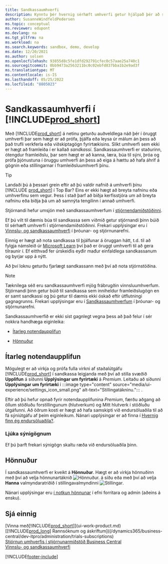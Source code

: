 ```yaml
---
title: Sandkassaumhverfi
description: Kynntu þér hvernig sérhæft umhverfi getur hjálpað þér að skoða, læra, sýna, þróa, úrræðaleita og prófa Business Central á öruggan hátt.
author: SusanneWindfeldPedersen
ms.topic: conceptual
ms.reviewer: edupont
ms.devlang: na
ms.tgt_pltfrm: na
ms.workload: na
ms.search.keywords: sandbox, demo, develop
ms.date: 12/20/2021
ms.author: solsen
ms.openlocfilehash: 93855d8c5fe1dfd292791cfec0c57aae25a740c1
ms.sourcegitcommit: 0bb9473a2563211bc0c02ebfd837bba1b2e9ad3f
ms.translationtype: MT
ms.contentlocale: is-IS
ms.lasthandoff: 05/25/2022
ms.locfileid: "8805023"
---
```

# <a name="sandbox-environments-in-prod_short"></a>Sandkassaumhverfi í [!INCLUDE[prod_short](includes/prod_short.md)]

Með [!INCLUDE[prod_short](includes/prod_short.md)] á netinu geturðu auðveldlega náð þér í öruggt umhverfi þar sem hægt er að prófa, þjálfa eða leysa úr málum án þess að það trufli verkferla eða viðskiptagögn fyrirtækisins. Slíkt umhverfi sem ekki er hægt að framleiða í er kallað *sandkassi*. Sandkassaumhverfi er staðurinn, ótengdur framleiðslu, þar sem hægt er að kanna, læra, búa til sýni, þróa og prófa þjónustuna í öruggu umhverfi án þess að eiga á hættu að hafa áhrif á gögnin eða stillingarnar í framleiðsluumhverfi þínu.  

> [!TIP]
> Landaði þú á þessari grein eftir að þú valdir nafnið á umhverfi þínu [!INCLUDE [prod_short](includes/prod_short.md)] í Top Bar? Eins er ekki hægt að breyta nafninu eða umhverfinu sem vegur. Þess í stað þarf að biðja kerfisstjóra um að breyta nafninu eða biðja þá um að samnýta tengilinn í annað umhverfi.

Stjórnandi hefur umsjón með sandkassaumhverfum í [stjórnendamiðstöðinni](/dynamics365/business-central/dev-itpro/administration/tenant-admin-center-environments?toc=/dynamics365/business-central/toc.json).  

Ef þú vilt til dæmis búa til sandkassa sem viðmið getur stjórnandi þinn búið til sérhæft umhverfi í stjórnendamiðstöðinni. Frekari upplýsingar eru í [Vinnslu- og sandkassaumhverfi](/dynamics365/business-central/dev-itpro/administration/environment-types) í þróunar- og stjórnunarefni.  

Einnig er hægt að nota sandkassa til þjálfunar á öruggan hátt, t.d. til að fylgja námsleið úr [Microsoft Learn](/learn/dynamics365/business-central?WT.mc_id=dyn365bc_landingpage-docs) því það er öruggt umhverfi til að gera tilraunir í. Ef eitthvađ fer úrskeiđis eyđir mađur einfaldlega sandkassanum og byrjar upp á nýtt.  

Að því loknu geturðu fjarlægt sandkassann með því að nota stjórnstöðina.  

> [!NOTE]
> Tæknilega séð eru sandkassaumhverfi mjög frábrugðin vinnsluumhverfum. Stjórnandi þinn getur búið til sandkassa sem inniheldur framleiðslugögn en er samt sandkassi og þú getur til dæmis ekki óskað eftir útflutningi gagnagrunns. Frekari upplýsingar eru í [Sandkassaumhverfum](/dynamics365/business-central/dev-itpro/administration/environment-types#sandbox-environments) í þróunar- og stjórnunarefni.

Sandkassaumhverfið er ekki síst gagnlegt vegna þess að það felur í sér nokkra handhæga eiginleika:

* [Ítarleg notendaupplifun](#advanced-user-experience)  
<!--* [Complete sample data](#complete-sample-data)  -->
* [Hönnuður](#designer)  

## <a name="advanced-user-experience"></a>Ítarleg notendaupplifun

Mögulegt er að virkja og prófa fulla virkni af staðalútgáfu [!INCLUDE[prod_short](includes/prod_short.md)] í sandkassa leigjanda með því að stilla svæðið **Upplifun** á síðunni **Upplýsingar um fyrirtæki** á *Premium*. Leitaðu að síðunni **Upplýsingar um fyrirtæki** í :::image type="content" source="media/ui-experience/settings_icon_small.png" alt-text="Stillingatákninu."::: .  

Eftir að þú hefur opnað fyrir notendaupplifunina *Premium*, færðu aðgang að öllum stöðluðu forstillingunum (hlutverkum) og Mitt hlutverk í stöðluðu útgáfunni. Að öðrum kosti er hægt að hafa samskipti við endursöluaðila til að fá sýniútgáfu af þeim eiginleikum. Nánari upplýsingar er að finna í [Hvernig finn ég endursöluaðila?](across-faq.yml#how-do-i-find-a-reselling-partner).  

### <a name="complete-sample-data"></a>Ljúka sýnigögnum

Ef þú þarft frekari sýnigögn skaltu ræða við endursöluaðila þinn.
<!-- In the sandbox environment, you can also create a new company with the **Advanced Evaluation - Complete Sample Data** option so that you can take training or step through walkthroughs that require additional sample data, such as [Walkthrough: Receiving and Putting Away in Basic Warehouse Configurations](walkthrough-receiving-and-putting-away-in-basic-warehousing.md).   -->

<!--#### To create a company with complete sample data in a sandbox

1. Choose the ![Lightbulb that opens the Tell Me feature.](media/ui-search/search_small.png "Tell me what you want to do") icon, enter **Companies**, and then choose the related link.  
2. Choose the **New** action, and then choose **Create New Company**.  
3. In the **Assisted Setup for Creating a Company** page, choose **Next**.  
4. Specify a name for the new company, and then, in the **Select the data and setup to get started** field, choose **Advanced Evaluation - Complete Sample Data**.  
5. Complete the rest of the assisted setup guide.  

When the assisted setup guide completes, you can start exploring the new company with the complete sample data. For more information, see [Creating New Companies in [!INCLUDE[prod_short](includes/prod_short.md)]](about-new-company.md).  -->

## <a name="designer"></a>Hönnuður

Í sandkassaumhverfi er kveikt á **Hönnuður**. Hægt er að virkja hönnuðinn með því að velja hönnunartáknið ![Hönnuður.](./media/across-sandbox/sandbox-inclient-design-icon.png) á síðu eða með því að velja **Hanna** valmyndaratriðið í stillingavalmyndinni ![Stillingar](media/ui-experience/settings_icon_small.png).  

Nánari upplýsingar eru [í notkun hönnunar](/dynamics365/business-central/dev-itpro/developer/devenv-inclient-designer) í efni forritara og admin (aðeins á ensku).  

<!-- ![In-client Designer.](./media/across-sandbox/sandbox-inclient-designer.png) -->

## <a name="see-also"></a>Sjá einnig

[Vinna með[!INCLUDE[prod_short](includes/prod_short.md)]](ui-work-product.md)  
[[!INCLUDE[prod_long](includes/prod_long.md)] Rannsóknum og áskriftum]((/dynamics365/business-central/dev-itpro/administration/trials-subscriptions)  
[Stjórnun umhverfis í stjórnunarmiðstöð Business Central](/dynamics365/business-central/dev-itpro/administration/tenant-admin-center-environments)  
[Vinnslu- og sandkassaumhverfi](/dynamics365/business-central/dev-itpro/administration/environment-types)  


[!INCLUDE[footer-include](includes/footer-banner.md)]
